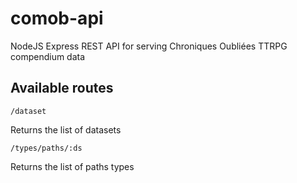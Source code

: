 # comob-api
NodeJS Express REST API for serving Chroniques Oubliées TTRPG compendium data

## Available routes

    /dataset

Returns the list of datasets

    /types/paths/:ds
    
Returns the list of paths types


<!--stackedit_data:
eyJoaXN0b3J5IjpbMjc0ODExMDA0LC0xMDg4MzQ2ODgwLDEzOD
kzMjQxNzgsMjI0MjY5MTA4XX0=
-->